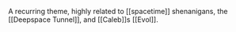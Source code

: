 A recurring theme, highly related to [[spacetime]] shenanigans, the [[Deepspace Tunnel]], and [[Caleb]]s [[Evol]].
